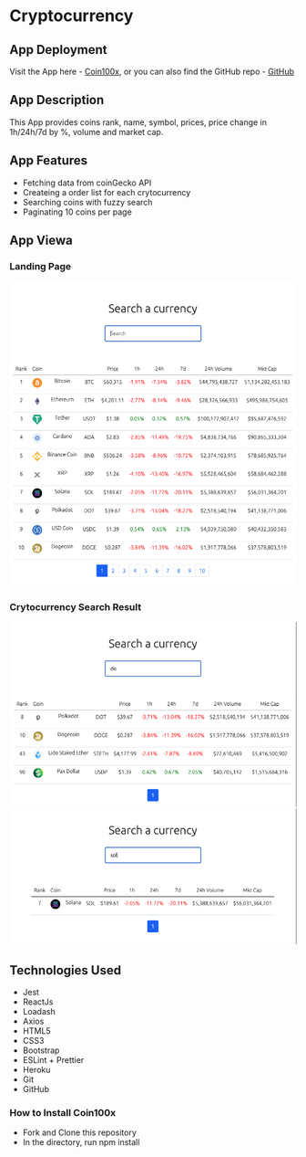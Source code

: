 
# Cryptocurrency

## App Deployment

Visit the App here - [Coin100x](https://cryptocurrency-au.herokuapp.com/), or you can also find the GitHub repo - [GitHub](https://github.com/gigi0310/Cryptocurrency)


## App Description

This App provides coins rank, name, symbol, prices, price change in 1h/24h/7d by %,  volume and market cap.


## App Features

* Fetching data from coinGecko API
* Createing a order list for each crytocurrency
* Searching coins with fuzzy search
* Paginating 10 coins per page


## App Viewa

### Landing Page

![picture](/AppLandingPage.png)

### Crytocurrency Search Result

![picture](/SearchResult1.png)
![picture](/SearchResult2.png)


## Technologies Used

* Jest
* ReactJs
* Loadash
* Axios
* HTML5
* CSS3
* Bootstrap
* ESLint + Prettier
* Heroku
* Git
* GitHub


### How to Install Coin100x

- Fork and Clone this repository
- In the directory, run npm install